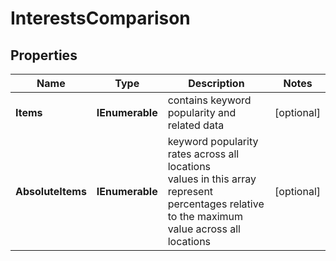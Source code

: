 # InterestsComparison


## Properties

| Name | Type | Description | Notes |
|------------ | ------------- | ------------- | -------------|
**Items** | **IEnumerable<AbsoluteItems>** | contains keyword popularity and related data |[optional]|
**AbsoluteItems** | **IEnumerable<AbsoluteItems>** | keyword popularity rates across all locations<br>values in this array represent percentages relative to the maximum value across all locations |[optional]|